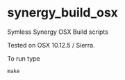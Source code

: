 # synergy_build_osx

Symless Synergy OSX Build scripts


Tested on OSX 10.12.5 / Sierra.

To run type

`make`
